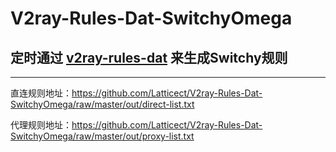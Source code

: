 # V2ray-Rules-Dat-SwitchyOmega
## 定时通过 [v2ray-rules-dat](https://github.com/Loyalsoldier/v2ray-rules-dat) 来生成Switchy规则

------

直连规则地址：https://github.com/Latticect/V2ray-Rules-Dat-SwitchyOmega/raw/master/out/direct-list.txt

代理规则地址：https://github.com/Latticect/V2ray-Rules-Dat-SwitchyOmega/raw/master/out/proxy-list.txt

